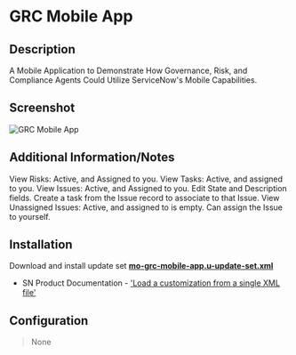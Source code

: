 # GRC Mobile App

## Description

A Mobile Application to Demonstrate How Governance, Risk, and Compliance Agents Could Utilize ServiceNow's Mobile Capabilities.

## Screenshot

![GRC Mobile App](https://raw.githubusercontent.com/platform-experience/mobile-template-library/src/mo-grc-mobile-app/images/main_grc.png)

## Additional Information/Notes

View Risks: Active, and Assigned to you.
View Tasks: Active, and assigned to you. 
View Issues: Active, and Assigned to you. Edit State and Description fields. Create a task from the Issue record to associate to that Issue.
View Unassigned Issues: Active, and assigned to is empty. Can assign the Issue to yourself.

## Installation

Download and install update set **[mo-grc-mobile-app.u-update-set.xml](https://github.com/platform-experience/mobile-template-library/src/mo-grc-mobile-app/mo-grc-mobile-app.u-update-set.xml)**

* SN Product Documentation - ['Load a customization from a single XML file'](https://docs.servicenow.com/bundle/kingston-application-development/page/build/system-update-sets/task/t_SaveAnUpdateSetAsAnXMLFile.html)

## Configuration

> None
